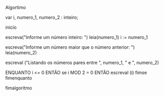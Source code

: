 Algortimo

var 
  i, numero_1, numero_2 : inteiro;

inicio

  escreva("Informe um número inteiro: ")
  leia(numero_1)
  i := numero_1

  escreva("Informe um número maior que o número anterior: ")
  leia(numero_2)

  escreval ("Listando os números pares entre ", numero_1, " e ", numero_2)

  ENQUANTO i <= 0 ENTÃO
    se i MOD 2 = 0 ENTÃO
      escreval (i)
    fimse
  fimenquanto

fimalgoritmo
